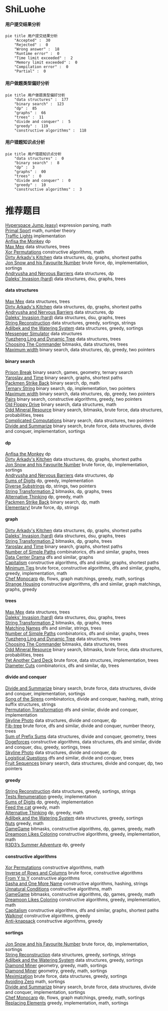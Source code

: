 # ShiLuohe
<!-- tabs:start -->
#### **用户提交结果分析**

```mermaid
pie title 用户提交结果分析
    "Accepted" :  30
    "Rejected" :  0
    "Wrong answer" :  18
    "Runtime error" :  0
    "Time limit exceeded" :  2
    "Memory limit exceeded" :  0
    "Compilation error" :  0
    "Partial" :  0
```
#### **用户做题类型偏好分析**

```mermaid
pie title 用户做题类型偏好分析
    "data structures" :  177
    "binary search" :  123
    "dp" :  85
    "graphs" :  66
    "trees" :  11
    "divide and conquer" :  5
    "greedy" :  119
    "constructive algorithms" :  118
```
#### **用户错题知识点分析**

```mermaid
pie title 用户错题知识点分析
    "data structures" :  0
    "binary search" :  8
    "dp" :  3
    "graphs" :  00
    "trees" :  0
    "divide and conquer" :  0
    "greedy" :  10
    "constructive algorithms" :  3
```
<!-- tabs:end -->
# 推荐题目
[Hyperspace Jump (easy)](http://codeforces.com/problemset/problem/958/D1)		expression parsing,
                        math		  
[Primal Sport](https://codeforces.com/contest/947/problem/A)		math,
                        number theory		  
[Traffic Lights](http://codeforces.com/problemset/problem/29/B)		implementation		  
[Anfisa the Monkey](http://codeforces.com/problemset/problem/44/E)		dp		  
[Max Mex](http://codeforces.com/problemset/problem/1083/C)		data structures,
                        trees		  
[Xor Permutations](http://codeforces.com/problemset/problem/1168/E)		constructive algorithms,
                        math		  
[Dirty Arkady's Kitchen](http://codeforces.com/problemset/problem/827/F)		data structures,
                        dp,
                        graphs,
                        shortest paths		  
[Jon Snow and his Favourite Number](http://codeforces.com/problemset/problem/768/C)		brute force,
                        dp,
                        implementation,
                        sortings		  
[Andryusha and Nervous Barriers](http://codeforces.com/problemset/problem/780/G)		data structures,
                        dp		  
[Daleks' Invasion (hard)](http://codeforces.com/problemset/problem/1184/E3)		data structures,
                        dsu,
                        graphs,
                        trees		  
<!-- tabs:start -->
#### **data structures**
[Max Mex](http://codeforces.com/problemset/problem/1083/C)		data structures,
                        trees		  
[Dirty Arkady's Kitchen](http://codeforces.com/problemset/problem/827/F)		data structures,
                        dp,
                        graphs,
                        shortest paths		  
[Andryusha and Nervous Barriers](http://codeforces.com/problemset/problem/780/G)		data structures,
                        dp		  
[Daleks' Invasion (hard)](http://codeforces.com/problemset/problem/1184/E3)		data structures,
                        dsu,
                        graphs,
                        trees		  
[String Reconstruction](http://codeforces.com/problemset/problem/827/A)		data structures,
                        greedy,
                        sortings,
                        strings		  
[Adilbek and the Watering System](http://codeforces.com/problemset/problem/1238/G)		data structures,
                        greedy,
                        sortings		  
[Messenger Simulator](http://codeforces.com/problemset/problem/1288/E)		data structures		  
[Yuezheng Ling and Dynamic Tree](http://codeforces.com/problemset/problem/1491/H)		data structures,
                        trees		  
[Choosing The Commander](http://codeforces.com/problemset/problem/817/E)		bitmasks,
                        data structures,
                        trees		  
[Maximum width](http://codeforces.com/problemset/problem/1492/C)		binary search,
                        data structures,
                        dp,
                        greedy,
                        two pointers		  
#### **binary search**
[Prison Break](http://codeforces.com/problemset/problem/1427/H)		binary search,
                        games,
                        geometry,
                        ternary search		  
[Yaroslav and Time](http://codeforces.com/problemset/problem/301/B)		binary search,
                        graphs,
                        shortest paths		  
[Packmen Strike Back](http://codeforces.com/problemset/problem/883/D)		binary search,
                        dp,
                        math		  
[Ternary String](http://codeforces.com/problemset/problem/1354/B)		binary search,
                        dp,
                        implementation,
                        two pointers		  
[Maximum width](http://codeforces.com/problemset/problem/1492/C)		binary search,
                        data structures,
                        dp,
                        greedy,
                        two pointers		  
[Pairs](http://codeforces.com/problemset/problem/1463/D)		binary search,
                        constructive algorithms,
                        greedy,
                        two pointers		  
[Old Floppy Drive](http://codeforces.com/problemset/problem/1490/G)		binary search,
                        data structures,
                        math		  
[Odd Mineral Resource](http://codeforces.com/problemset/problem/1479/D)		binary search,
                        bitmasks,
                        brute force,
                        data structures,
                        probabilities,
                        trees		  
[Complicated Computations](http://codeforces.com/problemset/problem/1436/E)		binary search,
                        data structures,
                        two pointers		  
[Divide and Summarize](http://codeforces.com/problemset/problem/1461/D)		binary search,
                        brute force,
                        data structures,
                        divide and conquer,
                        implementation,
                        sortings		  
#### **dp**
[Anfisa the Monkey](http://codeforces.com/problemset/problem/44/E)		dp		  
[Dirty Arkady's Kitchen](http://codeforces.com/problemset/problem/827/F)		data structures,
                        dp,
                        graphs,
                        shortest paths		  
[Jon Snow and his Favourite Number](http://codeforces.com/problemset/problem/768/C)		brute force,
                        dp,
                        implementation,
                        sortings		  
[Andryusha and Nervous Barriers](http://codeforces.com/problemset/problem/780/G)		data structures,
                        dp		  
[Sums of Digits](http://codeforces.com/problemset/problem/509/C)		dp,
                        greedy,
                        implementation		  
[Diverse Substrings](http://codeforces.com/problemset/problem/386/C)		dp,
                        strings,
                        two pointers		  
[String Transformation 2](https://codeforces.com/contest/1384/problem/E)		bitmasks,
                        dp,
                        graphs,
                        trees		  
[Alternative Thinking](https://codeforces.com/contest/604/problem/C)		dp,
                        greedy,
                        math		  
[Packmen Strike Back](http://codeforces.com/problemset/problem/883/D)		binary search,
                        dp,
                        math		  
[Elementary!](http://codeforces.com/problemset/problem/1331/F)		brute force,
                        dp,
                        strings		  
#### **graph**
[Dirty Arkady's Kitchen](http://codeforces.com/problemset/problem/827/F)		data structures,
                        dp,
                        graphs,
                        shortest paths		  
[Daleks' Invasion (hard)](http://codeforces.com/problemset/problem/1184/E3)		data structures,
                        dsu,
                        graphs,
                        trees		  
[String Transformation 2](https://codeforces.com/contest/1384/problem/E)		bitmasks,
                        dp,
                        graphs,
                        trees		  
[Yaroslav and Time](http://codeforces.com/problemset/problem/301/B)		binary search,
                        graphs,
                        shortest paths		  
[Number of Simple Paths](http://codeforces.com/problemset/problem/1454/E)		combinatorics,
                        dfs and similar,
                        graphs,
                        trees		  
[Data Center Drama](https://codeforces.com/contest/528/problem/C)		dfs and similar,
                        graphs		  
[Capitalism](http://codeforces.com/problemset/problem/1450/E)		constructive algorithms,
                        dfs and similar,
                        graphs,
                        shortest paths		  
[Minimum Ties](http://codeforces.com/problemset/problem/1487/C)		brute force,
                        constructive algorithms,
                        dfs and similar,
                        graphs,
                        greedy,
                        implementation,
                        math		  
[Chef Monocarp](http://codeforces.com/problemset/problem/1437/C)		dp,
                        flows,
                        graph matchings,
                        greedy,
                        math,
                        sortings		  
[Strange Housing](http://codeforces.com/problemset/problem/1470/D)		constructive algorithms,
                        dfs and similar,
                        graph matchings,
                        graphs,
                        greedy		  
#### **trees**
[Max Mex](http://codeforces.com/problemset/problem/1083/C)		data structures,
                        trees		  
[Daleks' Invasion (hard)](http://codeforces.com/problemset/problem/1184/E3)		data structures,
                        dsu,
                        graphs,
                        trees		  
[String Transformation 2](https://codeforces.com/contest/1384/problem/E)		bitmasks,
                        dp,
                        graphs,
                        trees		  
[Matching Names](http://codeforces.com/problemset/problem/566/A)		dfs and similar,
                        strings,
                        trees		  
[Number of Simple Paths](http://codeforces.com/problemset/problem/1454/E)		combinatorics,
                        dfs and similar,
                        graphs,
                        trees		  
[Yuezheng Ling and Dynamic Tree](http://codeforces.com/problemset/problem/1491/H)		data structures,
                        trees		  
[Choosing The Commander](http://codeforces.com/problemset/problem/817/E)		bitmasks,
                        data structures,
                        trees		  
[Odd Mineral Resource](http://codeforces.com/problemset/problem/1479/D)		binary search,
                        bitmasks,
                        brute force,
                        data structures,
                        probabilities,
                        trees		  
[Yet Another Card Deck](http://codeforces.com/problemset/problem/1511/C)		brute force,
                        data structures,
                        implementation,
                        trees		  
[Diameter Cuts](http://codeforces.com/problemset/problem/1499/F)		combinatorics,
                        dfs and similar,
                        dp,
                        trees		  
#### **divide and conquer**
[Divide and Summarize](http://codeforces.com/problemset/problem/1461/D)		binary search,
                        brute force,
                        data structures,
                        divide and conquer,
                        implementation,
                        sortings		  
[Song of the Sirens](http://codeforces.com/problemset/problem/1466/G)		combinatorics,
                        divide and conquer,
                        hashing,
                        math,
                        string suffix structures,
                        strings		  
[Permutation Transformation](http://codeforces.com/problemset/problem/1490/D)		dfs and similar,
                        divide and conquer,
                        implementation		  
[Skyline Photo](https://codeforces.com/contest/1483/problem/C)		data structures,
                        divide and conquer,
                        dp		  
[Fib-tree](http://codeforces.com/problemset/problem/1491/E)		brute force,
                        dfs and similar,
                        divide and conquer,
                        number theory,
                        trees		  
[Sum of Prefix Sums](http://codeforces.com/problemset/problem/1303/G)		data structures,
                        divide and conquer,
                        geometry,
                        trees		  
[Dogeforces](http://codeforces.com/problemset/problem/1494/D)		constructive algorithms,
                        data structures,
                        dfs and similar,
                        divide and conquer,
                        dsu,
                        greedy,
                        sortings,
                        trees		  
[Skyline Photo](http://codeforces.com/problemset/problem/1482/E)		data structures,
                        divide and conquer,
                        dp		  
[Logistical Questions](http://codeforces.com/problemset/problem/566/C)		dfs and similar,
                        divide and conquer,
                        trees		  
[Fruit Sequences](http://codeforces.com/problemset/problem/1428/F)		binary search,
                        data structures,
                        divide and conquer,
                        dp,
                        two pointers		  
#### **greedy**
[String Reconstruction](http://codeforces.com/problemset/problem/827/A)		data structures,
                        greedy,
                        sortings,
                        strings		  
[Tests Renumeration](https://codeforces.com/contest/860/problem/C)		greedy,
                        implementation		  
[Sums of Digits](http://codeforces.com/problemset/problem/509/C)		dp,
                        greedy,
                        implementation		  
[Feed the cat](http://codeforces.com/problemset/problem/955/A)		greedy,
                        math		  
[Alternative Thinking](https://codeforces.com/contest/604/problem/C)		dp,
                        greedy,
                        math		  
[Adilbek and the Watering System](http://codeforces.com/problemset/problem/1238/G)		data structures,
                        greedy,
                        sortings		  
[Nuts](http://codeforces.com/problemset/problem/402/A)		greedy,
                        math		  
[GameGame](http://codeforces.com/problemset/problem/1383/B)		bitmasks,
                        constructive algorithms,
                        dp,
                        games,
                        greedy,
                        math		  
[Dreamoon Likes Coloring](https://codeforces.com/contest/1330/problem/C)		constructive algorithms,
                        greedy,
                        implementation,
                        math		  
[R3D3’s Summer Adventure](http://codeforces.com/problemset/problem/717/B)		dp,
                        greedy		  
#### **constructive algorithms**
[Xor Permutations](http://codeforces.com/problemset/problem/1168/E)		constructive algorithms,
                        math		  
[Inverse of Rows and Columns](http://codeforces.com/problemset/problem/1157/G)		brute force,
                        constructive algorithms		  
[From Y to Y](http://codeforces.com/problemset/problem/848/A)		constructive algorithms		  
[Sasha and One More Name](http://codeforces.com/problemset/problem/1109/B)		constructive algorithms,
                        hashing,
                        strings		  
[Unnatural Conditions](http://codeforces.com/problemset/problem/1028/B)		constructive algorithms,
                        math		  
[GameGame](http://codeforces.com/problemset/problem/1383/B)		bitmasks,
                        constructive algorithms,
                        dp,
                        games,
                        greedy,
                        math		  
[Dreamoon Likes Coloring](https://codeforces.com/contest/1330/problem/C)		constructive algorithms,
                        greedy,
                        implementation,
                        math		  
[Capitalism](http://codeforces.com/problemset/problem/1450/E)		constructive algorithms,
                        dfs and similar,
                        graphs,
                        shortest paths		  
[Walking!](http://codeforces.com/problemset/problem/578/E)		constructive algorithms,
                        greedy		  
[Anti-knapsack](http://codeforces.com/problemset/problem/1493/A)		constructive algorithms,
                        greedy		  
#### **sortings**
[Jon Snow and his Favourite Number](http://codeforces.com/problemset/problem/768/C)		brute force,
                        dp,
                        implementation,
                        sortings		  
[String Reconstruction](http://codeforces.com/problemset/problem/827/A)		data structures,
                        greedy,
                        sortings,
                        strings		  
[Adilbek and the Watering System](http://codeforces.com/problemset/problem/1238/G)		data structures,
                        greedy,
                        sortings		  
[Diamond Miner](https://codeforces.com/contest/1496/problem/C)		geometry,
                        greedy,
                        math,
                        sortings		  
[Diamond Miner](http://codeforces.com/problemset/problem/1495/A)		geometry,
                        greedy,
                        math,
                        sortings		  
[Meximization](http://codeforces.com/problemset/problem/1497/A)		brute force,
                        data structures,
                        greedy,
                        sortings		  
[Avoiding Zero](http://codeforces.com/problemset/problem/1427/A)		math,
                        sortings		  
[Divide and Summarize](http://codeforces.com/problemset/problem/1461/D)		binary search,
                        brute force,
                        data structures,
                        divide and conquer,
                        implementation,
                        sortings		  
[Chef Monocarp](http://codeforces.com/problemset/problem/1437/C)		dp,
                        flows,
                        graph matchings,
                        greedy,
                        math,
                        sortings		  
[Replacing Elements](http://codeforces.com/problemset/problem/1473/A)		greedy,
                        implementation,
                        math,
                        sortings		  
<!-- tabs:end -->
